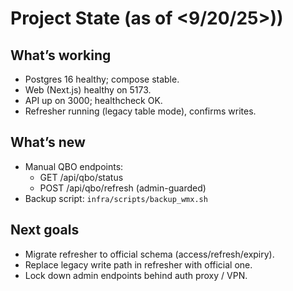 # Project State (as of <9/20/25>))

## What’s working
- Postgres 16 healthy; compose stable.
- Web (Next.js) healthy on 5173.
- API up on 3000; healthcheck OK.
- Refresher running (legacy table mode), confirms writes.

## What’s new
- Manual QBO endpoints:
  - GET /api/qbo/status
  - POST /api/qbo/refresh (admin-guarded)
- Backup script: `infra/scripts/backup_wmx.sh`

## Next goals
- Migrate refresher to official schema (access/refresh/expiry).
- Replace legacy write path in refresher with official one.
- Lock down admin endpoints behind auth proxy / VPN.

